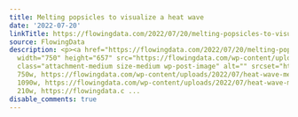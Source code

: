 ```yaml
---
title: Melting popsicles to visualize a heat wave
date: '2022-07-20'
linkTitle: https://flowingdata.com/2022/07/20/melting-popsicles-to-visualize-a-heat-wave/
source: FlowingData
description: <p><a href="https://flowingdata.com/2022/07/20/melting-popsicles-to-visualize-a-heat-wave/"><img
  width="750" height="657" src="https://flowingdata.com/wp-content/uploads/2022/07/heat-wave-melting-popsicles-750x657.png"
  class="attachment-medium size-medium wp-post-image" alt="" srcset="https://flowingdata.com/wp-content/uploads/2022/07/heat-wave-melting-popsicles-750x657.png
  750w, https://flowingdata.com/wp-content/uploads/2022/07/heat-wave-melting-popsicles-1090x954.png
  1090w, https://flowingdata.com/wp-content/uploads/2022/07/heat-wave-melting-popsicles-210x184.png
  210w, https://flowingdata.c ...
disable_comments: true
---
```

<p><a href="https://flowingdata.com/2022/07/20/melting-popsicles-to-visualize-a-heat-wave/"><img width="750" height="657" src="https://flowingdata.com/wp-content/uploads/2022/07/heat-wave-melting-popsicles-750x657.png" class="attachment-medium size-medium wp-post-image" alt="" srcset="https://flowingdata.com/wp-content/uploads/2022/07/heat-wave-melting-popsicles-750x657.png 750w, https://flowingdata.com/wp-content/uploads/2022/07/heat-wave-melting-popsicles-1090x954.png 1090w, https://flowingdata.com/wp-content/uploads/2022/07/heat-wave-melting-popsicles-210x184.png 210w, https://flowingdata.c ...